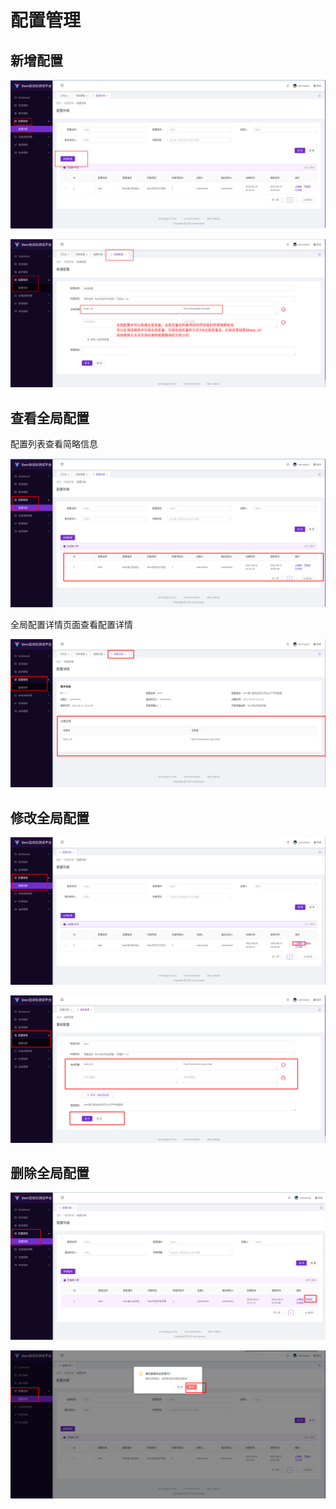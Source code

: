# 配置管理

## 新增配置

![image-20210620010934690](assets/global-config/image-20210620010934690.png)

![image-20210620011315402](assets/global-config/image-20210620011315402.png)

## 查看全局配置

配置列表查看简略信息

![image-20210620011406556](assets/global-config/image-20210620011406556.png)

全局配置详情页面查看配置详情

![image-20210620011437900](assets/global-config/image-20210620011437900.png)

## 修改全局配置

![image-20210620011503779](assets/global-config/image-20210620011503779.png)

![image-20210620011531820](assets/global-config/image-20210620011531820.png)

## 删除全局配置

![image-20210620011602642](assets/global-config/image-20210620011602642.png)

![image-20210620011615579](assets/global-config/image-20210620011615579.png)